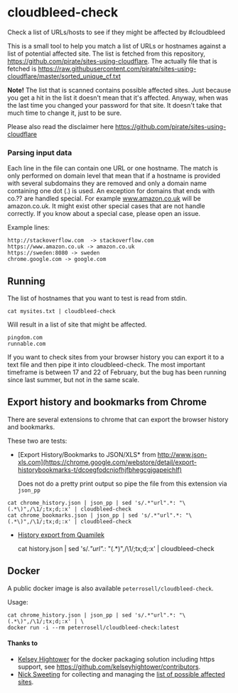 # cloudbleed-check
Check a list of URLs/hosts to see if they might be affected by #cloudbleed

This is a small tool to help you match a list of URLs or hostnames against a
list of potential affected site. The list is fetched from this repository,
https://github.com/pirate/sites-using-cloudflare. The actually file that
is fetched is 
https://raw.githubusercontent.com/pirate/sites-using-cloudflare/master/sorted_unique_cf.txt

**Note!** The list that is scanned contains possible affected sites. Just because you get a hit
in the list it doesn't mean that it's affected. Anyway, when was the last time you changed
your password for that site. It doesn't take that much time to change it, just to be sure.

Please also read the disclaimer here 
https://github.com/pirate/sites-using-cloudflare

### Parsing input data

Each line in the file can contain one URL or one hostname. The match is only performed on 
domain level that mean that if a hostname is provided with several subdomains they are 
removed and only a domain name containing one dot (.) is used. An exception for domains 
that ends with co.?? are handled special.  For example www.amazon.co.uk will be amazon.co.uk. 
It might exist other special cases that are not handle correctly. 
If you know about a special case, please open an issue.

Example lines:

    http://stackoverflow.com  -> stackoverflow.com
    https://www.amazon.co.uk -> amazon.co.uk
    https://sweden:8080 -> sweden
    chrome.google.com -> google.com
    

## Running

The list of hostnames that you want to test is read from stdin. 

    cat mysites.txt | cloudbleed-check

Will result in a list of site that might be affected.

    pingdom.com
    runnable.com

If you want to check sites from your browser history you can export it to a text file and
then pipe it into cloudbleed-check. The most important timeframe is between 17 and 22 of February,
but the bug has been running since last summer, but not in the same scale. 

## Export history and bookmarks from Chrome

There are several extensions to chrome that can export the browser history and bookmarks.

These two are tests:

* [Export History/Bookmarks to JSON/XLS* from http://www.json-xls.com](https://chrome.google.com/webstore/detail/export-historybookmarks-t/dcoegfodcnjofhjfbhegcgjgapeichlf)
    
    Does not do a pretty print output so pipe the file from this extension via ```json_pp```

```
cat chrome_history.json | json_pp | sed 's/.*"url".*: "\(.*\)",/\1/;tx;d;:x' | cloudbleed-check
cat chrome_bookmarks.json | json_pp | sed 's/.*"url".*: "\(.*\)",/\1/;tx;d;:x' | cloudbleed-check
```

* [History export from Quamilek](https://chrome.google.com/webstore/detail/history-export/lpmoaclacdaofhlijejogfldmgkdlglj)

    cat history.json | sed 's/.*"url".*: "\(.*\)",/\1/;tx;d;:x' | cloudbleed-check
    
## Docker

A public docker image is also available ```peterrosell/cloudbleed-check```.

Usage:

    cat chrome_history.json | json_pp | sed 's/.*"url".*: "\(.*\)",/\1/;tx;d;:x' | \
    docker run -i --rm peterrosell/cloudbleed-check:latest
    
#### Thanks to

* [Kelsey Hightower](https://twitter.com/kelseyhightower) for the docker packaging solution including https support, see 
https://github.com/kelseyhightower/contributors.
* [Nick Sweeting](https://nicksweeting.com/) for collecting and managing the 
[list of possible affected sites](https://github.com/pirate/sites-using-cloudflare).